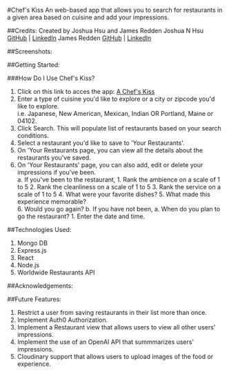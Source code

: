 #Chef's Kiss
An web-based app that allows you to search for restaurants in a given area based on cuisine and add your impressions. 


##Credits:
Created by Joshua Hsu and James Redden 
Joshua N Hsu [GitHub](https://github.com/jhsu79) | [LinkedIn](htttps://www.linkedin.com/in/joshuanhsu)
James Redden [GitHub](https://github.com/jaredden1) | [LinkedIn](https://www.linkedin.com/in/jamesredden1/)

##Screenshots:

##Getting Started:
    
###How Do I Use Chef's Kiss? 
1. Click on this link to acces the app: [A Chef's Kiss](https://link-url-here.org)
2. Enter a type of cuisine you'd like to explore or a city or zipcode you'd like to explore.    
    i.e. Japanese, New American, Mexican, Indian OR Portland, Maine or 04102. 
3. Click Search. This will populate list of restaurants based on your search conditions. 
4. Select a restaurant you'd like to save to 'Your Restaurants'. 
5. On 'Your Restaurants page, you can view all the details about the restaurants you've saved. 
6. On 'Your Restaurants' page, you can also add, edit or delete your impressions if you've been.     
    a. If you've been to the restaurant,
            1. Rank the ambience on a scale of 1 to 5
            2. Rank the cleanliness on a scale of 1 to 5
            3. Rank the service on a scale of 1 to 5
            4. What were your favorite dishes? 
            5. What made this experience memorable?  
            6. Would you go again? 
    b. If you have not been, 
            a. When do you plan to go the restaurant? 
                1. Enter the date and time. 
         
##Technologies Used:
    
1. Mongo DB 
2. Express.js
3. React 
4. Node.js 
5. Worldwide Restaurants API

##Acknowledgements:

##Future Features: 
1. Restrict a user from saving restaurants in their list more than once. 
2. Implement Auth0 Authorization. 
3. Implement a Restaurant view that allows users to view all other users' impressions. 
4. Implement the use of an OpenAI API that summmarizes users' impressions.  
5. Cloudinary support that allows users to upload images of the food or experience. 